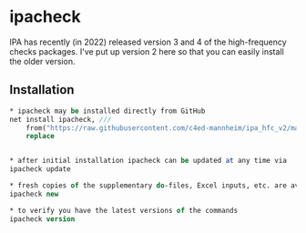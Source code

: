 # ipacheck

IPA has recently (in 2022) released version 3 and 4 of the high-frequency checks packages. I've put up version 2 here so that you can easily install the older version.

## Installation

```Stata
* ipacheck may be installed directly from GitHub
net install ipacheck, ///
    from("https://raw.githubusercontent.com/c4ed-mannheim/ipa_hfc_v2/main/ado") ///
    replace 


* after initial installation ipacheck can be updated at any time via
ipacheck update

* fresh copies of the supplementary do-files, Excel inputs, etc. are available via
ipacheck new

* to verify you have the latest versions of the commands
ipacheck version
```

